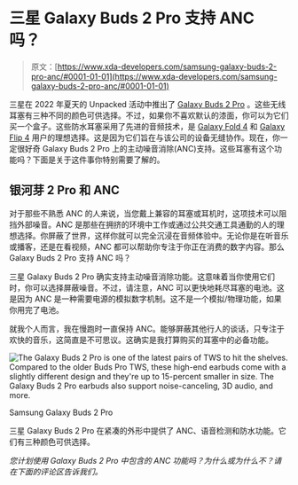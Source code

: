 # 三星 Galaxy Buds 2 Pro 支持 ANC 吗？

> 原文：[https://www.xda-developers.com/samsung-galaxy-buds-2-pro-anc/#0001-01-01](https://www.xda-developers.com/samsung-galaxy-buds-2-pro-anc/#0001-01-01)

三星在 2022 年夏天的 Unpacked 活动中推出了 [Galaxy Buds 2 Pro](https://www.xda-developers.com/samsung-galaxy-buds-2-pro-review/) 。这些无线耳塞有三种不同的颜色可供选择。不过，如果你不喜欢默认的漆面，你可以为它们买一个盒子。这些防水耳塞采用了先进的音频技术，是 [Galaxy Fold 4](https://www.xda-developers.com/samsung-galaxy-z-fold-4-review/) 和 [Galaxy Flip 4](https://www.xda-developers.com/samsung-galaxy-z-flip-4-review/) 用户的理想选择。这是因为它们旨在与该公司的设备无缝协作。现在，你一定很好奇 Galaxy Buds 2 Pro 上的主动噪音消除(ANC)支持。这些耳塞有这个功能吗？下面是关于这件事你特别需要了解的。

## 银河芽 2 Pro 和 ANC

对于那些不熟悉 ANC 的人来说，当您戴上兼容的耳塞或耳机时，这项技术可以阻挡外部噪音。ANC 是那些在拥挤的环境中工作或通过公共交通工具通勤的人的理想选择。你屏蔽了世界，这样你就可以完全沉浸在音频体验中。无论你是在听音乐或播客，还是在看视频，ANC 都可以帮助你专注于你正在消费的数字内容。那么 Galaxy Buds 2 Pro 支持 ANC 吗？

三星 Galaxy Buds 2 Pro 确实支持主动噪音消除功能。这意味着当你使用它们时，你可以选择屏蔽噪音。不过，请注意，ANC 可以更快地耗尽耳塞的电池。这是因为 ANC 是一种需要电源的模拟数字机制。这不是一个模拟/物理功能，如果你用完了电池。

就我个人而言，我在慢跑时一直保持 ANC。能够屏蔽其他行人的谈话，只专注于欢快的音乐，这简直是不可思议。这确实是我打算购买的耳塞中的必备功能。

 <picture>![The Galaxy Buds 2 Pro is one of the latest pairs of TWS to hit the shelves. Compared to the older Buds Pro TWS, these high-end earbuds come with a slightly different design and they're up to 15-percent smaller in size. The Galaxy Buds 2 Pro earbuds also support noise-canceling, 3D audio, and more.](../Images/57bdf2634323b8d4d36af2b6d02dcf3b.png)</picture> 

Samsung Galaxy Buds 2 Pro

三星 Galaxy Buds 2 Pro 在紧凑的外形中提供了 ANC、语音检测和防水功能。它们有三种颜色可供选择。

*您计划使用 Galaxy Buds 2 Pro 中包含的 ANC 功能吗？为什么或为什么不？请在下面的评论区告诉我们。*